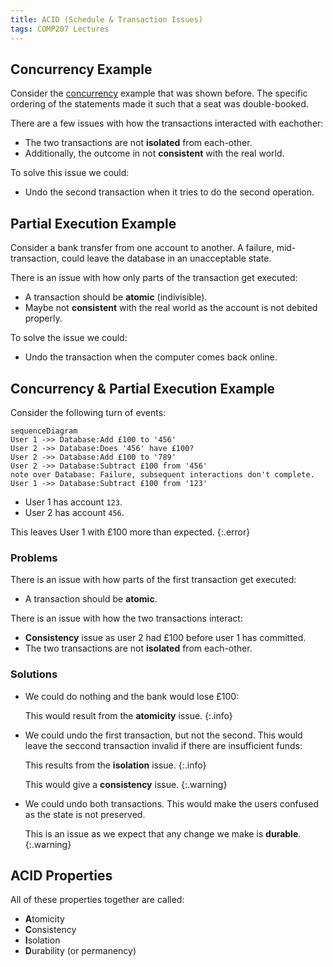 ```yaml
---
title: ACID (Schedule & Transaction Issues)
tags: COMP207 Lectures
---
```

## Concurrency Example
Consider the [concurrency]({{site.baseurl}}/comp207/lectures/2021/10/19/1.html#concurrency) example that was shown before. The specific ordering of the statements made it such that a seat was double-booked.

There are a few issues with how the transactions interacted with eachother:

* The two transactions are not **isolated** from each-other.
* Additionally, the outcome in not **consistent** with the real world.

To solve this issue we could:

* Undo the second transaction when it tries to do the second operation.

## Partial Execution Example
Consider a bank transfer from one account to another. A failure, mid-transaction, could leave the database in an unacceptable state.

There is an issue with how only parts of the transaction get executed:

* A transaction should be **atomic** (indivisible).
* Maybe not **consistent** with the real world as the account is not debited properly.

To solve the issue we could:

* Undo the transaction when the computer comes back online.

## Concurrency & Partial Execution Example
Consider the following turn of events:

```mermaid
sequenceDiagram
User 1 ->> Database:Add £100 to '456'
User 2 ->> Database:Does '456' have £100?
User 2 ->> Database:Add £100 to '789'
User 2 ->> Database:Subtract £100 from '456'
note over Database: Failure, subsequent interactions don't complete.
User 1 ->> Database:Subtract £100 from '123'
```

* User 1 has account `123`.
* User 2 has account `456`.

This leaves User 1 with £100 more than expected.
{:.error}

### Problems
There is an issue with how parts of the first transaction get executed:

* A transaction should be **atomic**.

There is an issue with how the two transactions interact:

* **Consistency** issue as user 2 had £100 before user 1 has committed.
* The two transactions are not **isolated** from each-other.

### Solutions

* We could do nothing and the bank would lose £100:

	This would result from the **atomicity** issue.
	{:.info}
* We could undo the first transaction, but not the second. This would leave the seccond transaction invalid if there are insufficient funds:
	
	This results from the **isolation** issue.
	{:.info}
	
	This would give a **consistency** issue.
	{:.warning}
* We could undo both transactions. This would make the users confused as the state is not preserved.
	
	This is an issue as we expect that any change we make is **durable**.
	{:.warning}

## ACID Properties
All of these properties together are called:

* **A**tomicity
* **C**onsistency
* **I**solation
* **D**urability (or permanency)